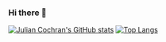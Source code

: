 ### Hi there 👋
[![Julian Cochran's GitHub stats](https://github-readme-stats.vercel.app/api?username=juliancochran)](https://github.com/juliancochran/github-readme-stats)
[![Top Langs](https://github-readme-stats.vercel.app/api/top-langs/?username=juliancochran)](https://github.com/juliancochran/github-readme-stats)
<!--
**juliancochran/juliancochran** is a ✨ _special_ ✨ repository because its `README.md` (this file) appears on your GitHub profile.

Here are some ideas to get you started:

- 🔭 I’m currently working on ...
- 🌱 I’m currently learning ...
- 👯 I’m looking to collaborate on ...
- 🤔 I’m looking for help with ...
- 💬 Ask me about ...
- 📫 How to reach me: ...
- 😄 Pronouns: ...
- ⚡ Fun fact: ...
-->
